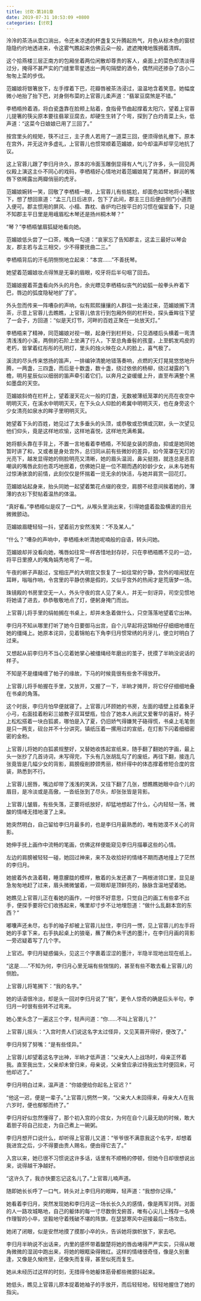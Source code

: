 ```yaml
---
title: 讨欢-第101章
date: 2019-07-31 10:53:09 +0800
categories: [讨欢]
---
```


泠泠的茶汤从壶口淌出，令还未凉透的杯盏复又升腾起热气，月色从棕木色的窗棂隐隐约约地透进来，令这雾气瞧起来仿佛云朵一般，遮遮掩掩地簇拥着清辉。

这个拾燕楼三层正南方的包厢坐着两位闲散却尊贵的客人，桌面上的菜色却清淡得过分，掩得不甚严实的门缝里零星透出一两句隔壁的酒令，偶然间还掺杂了店小二匆匆上菜的步伐。

范媚娘将银箸放下，左手撑着下巴，花瓣唇被茶汤浸过，温温地含着笑意。她幅度微小地抬了抬下巴，对身侧布菜的上官蓉儿柔声道：“翡翠豆腐煞是不错。”

李栖梧拎着酒，将白瓷盏靠在脸颊上贴着，食指骨节曲起撑着太阳穴，望着上官蓉儿提箸的筷尖原本要往翡翠豆腐去，却硬生生转了个弯，探到了白灼青菜上头，低声道：“这菜今日娘娘已用了三回了。”

按宫里头的规矩，筷不过三，主子贵人若用了一道菜三回，便须得依礼撤下。原本在宫外，并无这许多虚礼，上官蓉儿也惯常顺着范媚娘，如今却温声却罕见地抗了议。

这上官蓉儿跟了李归月许久，原本的冷面玉雕倒显得有人气儿了许多，头一回见两仪殿上演这主仆不同心的戏码，李栖梧好心情地对着范媚娘晃了晃酒杯，鲜润的嘴唇下依稀露出两瓣俏丽的虎牙。

范媚娘婉转一笑，回敬了李栖梧一眼，上官蓉儿有些尴尬，却面色如常地将小箸放下，想了想回禀道：“孟三几日后进京，包下了此间，郡主三日后便由侧门小道而入便可。郡主惯用的屏风、小榻、靠枕、香炉均已按平日的习惯在偏室备下，只是不知郡主平日里是用峨眉松木琴还是扬州桐木琴？”

“琴？”李栖梧皱眉狐疑地看向她。

范媚娘低头尝了一口茶，嘴角一勾道：“哀家忘了告知郡主，这孟三最好以琴会友，郡主若与孟三相交，少不得要抚曲二三。”

李栖梧背后的汗毛阴恻恻地立起来：“本宫……”不善抚琴。

她望着范媚娘妆点得煞是无辜的眉眼，咬牙将后半句咽了回去。

范媚娘握着茶盏看向外头的月色，余光瞟见李栖梧似丧气的幼狐一般拳头杵着下巴，唇边的弧度隐秘地扩了扩。

外头忽而传来一阵嘈杂的声响，似有熙熙攘攘的人群往一处涌过来，范媚娘搁下清茶，示意上官蓉儿去瞧瞧，上官蓉儿依言行到包厢外侧的栏杆处，探头垂眸往下望了一会子，方回道：“似是天灯节，河畔的百姓正聚在一处放天灯。”

李栖梧来了精神，同范媚娘对视一眼，起身行到栏杆处，只见酒楼后头横着一弯清清浅浅的小溪，两侧的石阶上坐满了行人，下至总角垂髫的孩童，上至鹤发鸡皮的老朽，皆掌着红彤彤的孔明灯，里头的烛火映在众人的脸上，喜气极了。

溪流的尽头传来悠扬的笛声，一排编钟清脆地错落奏响，点燃的天灯晃晃悠悠地升腾，一两盏，三四盏，而后是十数盏，数十盏，绕过依依的杨柳，绕过凝露的飞檐，明月星辰似以细弱的笛声牵引着它们，以奔月之姿缓缓上升，直至布满整个黑如墨盘的天空。

范媚娘斜倚在栏杆上，望着漫天花火一般的灯盏，无数被薄纸笼罩的光亮在夜空中明明灭灭，在溪水中明明灭灭，在下头众人仰脸的希冀中明明灭灭，也在身旁这个少女清亮如泉水的眸子里明明灭灭。

她望着下头的百姓，她见过了太多垂头的头顶，或恭敬或恐惧或沉默，头一次望见他们仰头，竟是这样地欢愉，这样地喜悦，这样地充满希冀。

她将额头靠在手背上，不置一言地看着李栖梧，不知是女装的原由，抑或是她同她暂时讲了和，又或者是身处宫外，总归同从前有些微妙的差异，如今笼罩在天灯的光亮下，越发显得她的侧脸明亮又清晰，她的眉头温润，鼻尖挺翘，就连总是恶意嘲讽的嘴唇此刻也乖巧地抿着，仿佛她只是一位不期而遇的妙龄少女，从未与她有过惊涛骇浪的前情，此刻仅仅是怀揣着一览无余的快活，与她并肩赏一回花灯。

范媚娘站起身来，抬头同她一起望着繁花点缀的夜空，肩膀不经意间挨着她的，薄薄的衣衫下熨帖着温热的体温。

“真好看。”李栖梧似是叹了一口气，从喉头里淌出来，引得她盛着盈盈横波的目光微微颤动。

范媚娘眉睫轻轻一抖，望着前方安然浅笑：“不及某人。”

“什么？”嘈杂的声响中，李栖梧未听清她呢喃般的自语，转头问她。

范媚娘却并没看向她，嘴唇如往常一样吝惜地封存好，只在李栖梧瞧不见的一边，将平日里撩人的嘴角娟秀地弯了一弯。

午夜的梆子声敲过，宝相庄严的大明宫又恢复了一如往常的宁静，宫外的喧闹犹在耳畔，嗡嗡作响，令宫里的平静仿佛是假的，又似乎宫外的热闹才是荒唐梦一场。

珠镜殿的书房里空无一人，外头守夜的宫人见了来人，并无一刻讶异，司空见惯地将她请了进去，恭恭敬敬地点了灯，便躬身掩门而出。

上官蓉儿将手里的绢帕搁在书桌上，却并未急着做什么，只空落落地望着它出神。

李归月不知从哪里打听了她今日要御马出宫，自个儿早起将这锦帕仔仔细细地缠在她的缰绳上。她原本诧异，见着锦帕右下角李归月惯常绣的月牙儿，便立时明白了过来。

又想起从前李归月不当心见着她掌心被缰绳经年磨出的茧子，抚摸了半晌没说话的样子。

不知是不是缰绳缠了帕子的缘故，下马的时候竟很有些舍不得放开。

上官蓉儿将手帕握在手里，又放开，又握了一下，半晌才摊开，将它仔仔细细地叠在书桌的角落。

这个时辰，李归月怕早便就寝了。上官蓉儿环顾她的书房，左面的墙壁上挂着象牙小弓，右面挂着粉彩三娘教子双耳壁甁，恰合了她本人尚武又爱奢华的喜好。椅子上松松搭着一块白狐裘，哪怕是入了夏，仍旧娇气得嫌凳子硌得慌，书桌上毛笔倒是只一两支，砚台并不十分讲究，镇纸压着一摞用过的宣纸，在灯影下闪着细细密密的金粉。

上官蓉儿将她的白狐裘规整好，又替她收拣起宣纸来，随手翻了翻她的字画，最上头一张抄了几首诗词，未写得完，下头有几张胡乱勾了的废纸，再往下翻，接连几张竟皆是几幅少女的背影，肩膀瘦削脖颈秀丽，秾纤得中的体态撑着修短合度的宫装，熟悉到不行。

上官蓉儿抿唇，嘴边却带了浅浅的笑涡，又往下翻了几张，想瞧瞧她眼中自个儿的眉目，是冷淡或是高傲，一沓纸张到了尽头，却张张皆是背影。

上官蓉儿皱眉，有些失落，正要将纸放好，却猛地想起了什么，心内轻轻一荡，微酸的情绪无措地漫了上来。

她突然明白，自己留给李归月最多的，也是李归月最熟悉的，唯有她漠不关心的背影。

她伸手抚上画作中流畅的笔画，仿佛这样便能窥见李归月描摹这些的心情。

左边的肩膀被轻轻一碰，她回过神来，来不及收拾好的情绪不期而遇地撞上了茫然的李归月。

她披着外衣汲着鞋，睡意朦胧的模样，散着的头发还裹了一两根进领口里，显见是急匆匆地赶了过来，眉头微微皱着，一双眼却是顶鲜亮的，脉脉含温地望着她。

她瞧见上官蓉儿正在看她的画作，一时很不好意思，只觉自己的画工有些拿不出手，便探手要将它们收拣起来，嘴里却寸步不让地埋怨道：“做什么乱翻本宫的东西？”

嘟囔声还未尽，右手的袖子却被上官蓉儿扯住，李归月一愣，见上官蓉儿的左手将她的手拿下来，右手执起桌上的狼毫，蘸了蘸仍未干透的墨汁，在李归月画的背影一旁迟疑着写了几个字。

上官迟。李归月疑惑偏头，见这三个字裹着涩涩的墨汁，半隐半现地出现在纸上。

“这是……”不知为何，李归月心里无端有些惴惴的，甚至有些不敢去看上官蓉儿的侧脸。

上官蓉儿将笔搁下：“我的名字。”

她的话语很冷淡，却是头一回对李归月说了“我”，更令人惊奇的确是后头半句，李归月一时很有些转不过弯来。

她心里头念了一遍这三个字，轻声问道：“你……不叫上官蓉儿？”

上官蓉儿摇头：“入宫时贵人们说这名字太过怪异，又见芙蓉开得好，便改了。”

李归月努了努嘴：“是有些怪异。”

上官蓉儿却望着这名字出神，半晌才低声道：“父亲大人上战场时，母亲正怀着我。直至我出生，父亲却未曾归来，母亲说，父亲曾应承过待我出生时便回来，可他却迟了。”

李归月明白过来，温声道：“你娘便给你起名上官迟？”

“他这一迟，便是一辈子。”上官蓉儿惘然一笑，“父亲大人未回得来，母亲大人在我六岁时，便也郁郁而终了。”

李归月好似忽然懂得了，那个初入宫的小宫女，为何在自个儿最无助的时候，敢大着胆子将自己拉走，为自己煮上一碗粥。

李归月想开口说什么，却听得上官蓉儿又道：“爷爷很不满意我这个名字，却想着我进宫之后，少不得要由贵人赐名，便由得它去了。”

入宫以来，她已很不习惯说这许多话，话里有不顺畅的停顿，但她今日却很想说出来，说得越干净越好。

“这许久了，我亦快要忘记这名儿了。”上官蓉儿喃声道。

随即她长长呼了一口气，转头对上李归月的眼眸，轻声道：“我想你记得。”

她看着李归月，突然发现她和李归月这一场长长久久的感情，像是两军对阵。对面的人一路攻城略地，自己的躯体的每一寸尽数倒戈俯首，唯有心尖儿上残存一名唤作理智的小卒，坚毅地守着残破不堪的阵旗，在瑟瑟寒风中迎接最后一场攻击。

她闭了闭眼，似是安然地摸了摸那小卒的头，告诉她将旗帜放下，家去吧。

李归月半晌说不出话来，内里的感怀带着酸楚将她的唇齿堵得严严实实，只得从眼角微微的湿润中跑出来，将她的眼眶染得微红。这样的情绪很奇怪，像是久别重逢，又像是久候终至，还像失而复得，甚至似死而复生。

她从未经历过这样的时刻，无措得令她躯体筋骨都些微颤抖起来。

她低头，瞧见上官蓉儿原本捉着她袖子的手放开，而后轻轻地，轻轻地握住了她的指尖。

